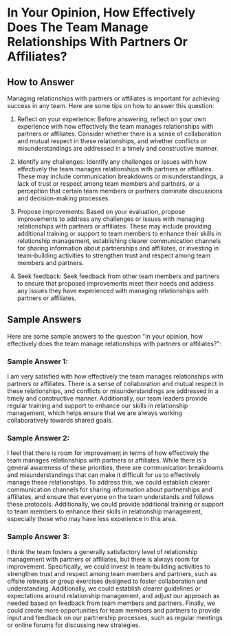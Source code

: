 In Your Opinion, How Effectively Does The Team Manage Relationships With Partners Or Affiliates?
=======================================================================================================================

How to Answer
-------------

Managing relationships with partners or affiliates is important for achieving success in any team. Here are some tips on how to answer this question:

1. Reflect on your experience: Before answering, reflect on your own experience with how effectively the team manages relationships with partners or affiliates. Consider whether there is a sense of collaboration and mutual respect in these relationships, and whether conflicts or misunderstandings are addressed in a timely and constructive manner.

2. Identify any challenges: Identify any challenges or issues with how effectively the team manages relationships with partners or affiliates. These may include communication breakdowns or misunderstandings, a lack of trust or respect among team members and partners, or a perception that certain team members or partners dominate discussions and decision-making processes.

3. Propose improvements: Based on your evaluation, propose improvements to address any challenges or issues with managing relationships with partners or affiliates. These may include providing additional training or support to team members to enhance their skills in relationship management, establishing clearer communication channels for sharing information about partnerships and affiliates, or investing in team-building activities to strengthen trust and respect among team members and partners.

4. Seek feedback: Seek feedback from other team members and partners to ensure that proposed improvements meet their needs and address any issues they have experienced with managing relationships with partners or affiliates.

Sample Answers
--------------

Here are some sample answers to the question "In your opinion, how effectively does the team manage relationships with partners or affiliates?":

### Sample Answer 1:

I am very satisfied with how effectively the team manages relationships with partners or affiliates. There is a sense of collaboration and mutual respect in these relationships, and conflicts or misunderstandings are addressed in a timely and constructive manner. Additionally, our team leaders provide regular training and support to enhance our skills in relationship management, which helps ensure that we are always working collaboratively towards shared goals.

### Sample Answer 2:

I feel that there is room for improvement in terms of how effectively the team manages relationships with partners or affiliates. While there is a general awareness of these priorities, there are communication breakdowns and misunderstandings that can make it difficult for us to effectively manage these relationships. To address this, we could establish clearer communication channels for sharing information about partnerships and affiliates, and ensure that everyone on the team understands and follows these protocols. Additionally, we could provide additional training or support to team members to enhance their skills in relationship management, especially those who may have less experience in this area.

### Sample Answer 3:

I think the team fosters a generally satisfactory level of relationship management with partners or affiliates, but there is always room for improvement. Specifically, we could invest in team-building activities to strengthen trust and respect among team members and partners, such as offsite retreats or group exercises designed to foster collaboration and understanding. Additionally, we could establish clearer guidelines or expectations around relationship management, and adjust our approach as needed based on feedback from team members and partners. Finally, we could create more opportunities for team members and partners to provide input and feedback on our partnership processes, such as regular meetings or online forums for discussing new strategies.
